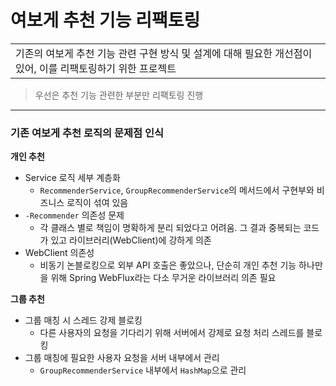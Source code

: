 # 여보게 추천 기능 리팩토링

<table>
<tr>
<td>
기존의 여보게 추천 기능 관련 구현 방식 및 설계에 대해 필요한 개선점이 있어, 이를 리팩토링하기 위한 프로젝트
</td>
</tr>
</table>

> 우선은 추천 기능 관련한 부분만 리팩토링 진행

---

### 기존 여보게 추천 로직의 문제점 인식

**개인 추천**

- Service 로직 세부 계층화
  - `RecommenderService`, `GroupRecommenderService`의 메서드에서 구현부와 비즈니스 로직이 섞여 있음
- `-Recommender` 의존성 문제
  - 각 클래스 별로 책임이 명확하게 분리 되었다고 어려움. 그 결과 중복되는 코드가 있고 라이브러리(WebClient)에 강하게 의존
- WebClient 의존성
  - 비동기 논블로킹으로 외부 API 호출은 좋았으나, 단순히 개인 추천 기능 하나만을 위해 Spring WebFlux라는 다소 무거운 라이브러리 의존 필요


**그룹 추천**

- 그룹 매칭 시 스레드 강제 블로킹
  - 다른 사용자의 요청을 기다리기 위해 서버에서 강제로 요청 처리 스레드를 블로킹
- 그룹 매칭에 필요한 사용자 요청을 서버 내부에서 관리
  - `GroupRecommenderService` 내부에서 `HashMap`으로 관리
